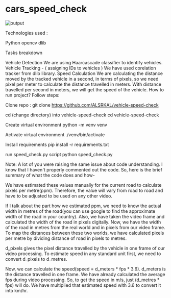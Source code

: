 # cars_speed_check



![output](https://user-images.githubusercontent.com/95968239/200160641-4cac9c73-6c16-4a39-847e-caf72d87fe09.gif)

Technologies used :

Python
opencv
dlib

Tasks breakdown

Vehicle Detection
We are using Haarcascade classifier to identify vehicles.
Vehicle Tracking - ( assigning IDs to vehicles )
We have used corelation tracker from dlib library.
Speed Calculation
We are calculating the distance moved by the tracked vehicle in a second, in terms of pixels, so we need pixel per meter to calculate the distance travelled in meters.
With distance travelled per second in meters, we will get the speed of the vehicle.
How to run project?
Follow steps:

Clone repo : git clone https://github.com/ALSRKAL/vehicle-speed-check

cd (change directory) into vehicle-speed-check cd vehicle-speed-check

Create virtual environment python -m venv venv

Activate virtual environment ./venv/bin/activate

Install requirements pip install -r requirements.txt

run speed_check.py script python speed_check.py

Note:
A lot of you were raising the same issue about code understanding. I know that I haven't properly commented out the code. So, here is the brief summary of what the code does and how-

We have estimated these values manually for the current road to calculate pixels per metre(ppm). Therefore, the value will vary from road to road and have to be adjusted to be used on any other video.

If I talk about the part how we estimated ppm, we need to know the actual width in metres of the road(you can use google to find the approximate width of the road in your country). Also, we have taken the video frame and calculated the width of the road in pixels digitally. Now, we have the width of the road in metres from the real world and in pixels from our video frame. To map the distances between these two worlds, we have calculated pixels per metre by dividing distance of road in pixels to metres.

d_pixels gives the pixel distance travelled by the vehicle in one frame of our video processing. To estimate speed in any standard unit first, we need to convert d_pixels to d_metres.

Now, we can calculate the speed(speed = d_meters * fps * 3.6). d_meters is the distance travelled in one frame. We have already calculated the average fps during video processing. So, to get the speed in m/s, just (d_metres * fps) will do. We have multiplied that estimated speed with 3.6 to convert it into km/hr.
